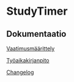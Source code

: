# StudyTimer  

## Dokumentaatio  
[Vaatimusmäärittely](https://github.com/lllIIlIIlll/ot-harjoitustyo/blob/master/dokumentaatio/vaatimusmaarittely.md)

[Työaikakirjanpito](https://github.com/lllIIlIIlll/ot-harjoitustyo/blob/master/dokumentaatio/tyoaikakirjanpito.md)

[Changelog](https://github.com/lllIIlIIlll/ot-harjoitustyo/blob/master/dokumentaatio/changelog.md)

